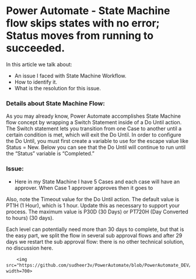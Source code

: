 # Power Automate - State Machine flow skips states with no error; Status moves from running to succeeded.

In this article we talk about:
- An issue I faced with State Machine Workflow.
- How to identify it.
- What is the resolution for this issue.

### Details about State Machine Flow:
As you may already know, Power Automate accomplishes State Machine flow concept by wrapping a Switch Statement inside of a Do Until action. The Switch statement lets you transition from one Case to another until a certain condition is met, which will exit the Do Until. In order to configure the Do Until, you must first create a variable to use for the escape value like Status = New. Below you can see that the Do Until will continue to run until the “Status” variable is “Completed.”

### Issue: 
- Here in my State Machine I have 5 Cases and each case will have an approver. When Case 1 approver approves then it goes to 
 
Also, note the Timeout value for the Do Until action. The default value is PT1H (1 Hour), which is 1 hour. Update this as necessary to support your process. The maximum value is P30D (30 Days) or PT720H (Day Converted to hours) (30 days).
 
Each level can potentially need more than 30 days to complete, but that is the easy part, we split the flow in several sub approval flows and after 29 days we restart the sub approval flow: there is no other technical solution, no discussion here.

        <img src="https://github.com/sudheer3v/PowerAutomate/blob/PowerAutomate_DEV/src/Images/PATriggerConditionforName/PA5.png" width=700>
